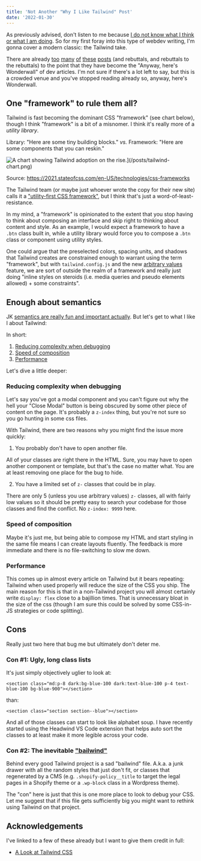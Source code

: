 ```yaml
---
title: 'Not Another "Why I Like Tailwind" Post'
date: '2022-01-30'
---
```


As previously advised, don't listen to me because [I do not know what I think or what I am doing](/posts/hello-world). So for my first foray into this type of webdev writing, I'm gonna cover a modern classic: the Tailwind take.

There are already [too](https://ishadeed.com/article/on-tailwindcss/) [many](https://macarthur.me/posts/why-i-like-tailwind-css) [of](https://dev.to/jaredcwhite/why-tailwind-isn-t-for-me-5c90) [these](https://www.viget.com/articles/what-i-love-hate-about-tailwind-css/) [posts](https://highlandsolutions.com/blog/how-i-quit-worrying-and-learned-to-love-tailwindcss) (and rebuttals, and rebuttals to the rebuttals) to the point that they have become the "Anyway, here's Wonderwall" of dev articles. I'm not sure if there's a lot left to say, but this is a crowded venue and you've stopped reading already so, anyway, here's Wonderwall.

## One "framework" to rule them all?

Tailwind is fast becoming the dominant CSS "framework" (see chart below), though I think "framework" is a bit of a misnomer. I think it's really more of a *utility library*. 

Library: "Here are some tiny building blocks." *vs.* Framework: "Here are some components that you can reskin."

![A chart showing Tailwind adoption on the rise.](/posts/tailwind-chart.png)](/posts/tailwind-chart.png)

Source: https://2021.stateofcss.com/en-US/technologies/css-frameworks

The Tailwind team (or maybe just whoever wrote the copy for their new site) calls it a ["utility-first CSS framework"](https://tailwindcss.com/), but I think that's just a word-of-least-resistance.

In my mind, a "framework" is opinionated to the extent that you stop having to think about composing an interface and skip right to thinking about content and style. As an example, I would expect a framework to have a `.btn` class built in, while a utility library would force you to compose a `.btn` class or component using utility styles.

One could argue that the preselected colors, spacing units, and shadows that Tailwind creates are constrained enough to warrant using the term "framework", but with `tailwind.config.js` and the new [arbitrary values](https://tailwindcss.com/docs/adding-custom-styles#using-arbitrary-values) feature, we are sort of outside the realm of a framework and really just doing "inline styles on steroids (i.e. media queries and pseudo elements allowed) + some constraints".

## Enough about semantics

JK [semantics are really fun and important actually](https://hiddedevries.nl/en/blog/2022-01-23-more-to-give-than-just-the-div-semantics-and-how-to-get-them-right). But let's get to what I like I about Tailwind:

In short:
1. [Reducing complexity when debugging](#reducing-complexity-when-debugging)
2. [Speed of composition](#speed-of-composition)
3. [Performance](#performance)

Let's dive a little deeper:

### Reducing complexity when debugging
Let's say you've got a modal component and you can't figure out why the hell your "Close Modal" button is being obscured by some other piece of content on the page. It's probably a `z-index` thing, but you're not sure so you go hunting in some css files.

With Tailwind, there are two reasons why you might find the issue more quickly:

1. You probably don't have to open another file.

All of your classes are right there in the HTML. Sure, you may have to open another component or template, but that's the case no matter what. You are at least removing one place for the bug to hide.

2. You have a limited set of `z-` classes that could be in play.

There are only 5 (unless you use arbitrary values) `z-` classes, all with fairly low values so it should be pretty easy to search your codebase for those classes and find the conflict. No `z-index: 9999` here.

### Speed of composition
Maybe it's just me, but being able to compose my HTML and start styling in the same file means I can create layouts fluently. The feedback is more immediate and there is no file-switching to slow me down.

### Performance
This comes up in almost every article on Tailwind but it bears repeating: Tailwind when used properly will reduce the size of the CSS you ship. The main reason for this is that in a non-Tailwind project you will almost certainly write `display: flex` close to a bajillion times. That is unnecessary bloat in the size of the css (though I am sure this could be solved by some CSS-in-JS strategies or code splitting).

## Cons

Really just two here that bug me but ultimately don't deter me.

### Con #1: Ugly, long class lists
It's just simply objectively uglier to look at:

```
<section class="md:p-8 dark:bg-blue-100 dark:text-blue-100 p-4 text-blue-100 bg-blue-900"></section>
```
than:

```
<section class="section section--blue"></section>
```

And all of those classes can start to look like alphabet soup. I have recently started using the Headwind VS Code extension that helps auto sort the classes to at least make it more legible across your code.

### Con #2: The inevitable ["bailwind"](https://twitter.com/ryanflorence/status/1251589516617379840)
Behind every good Tailwind project is a sad "bailwind" file. A.k.a. a junk drawer with all the random styles that just don't fit, or classes that regenerated by a CMS (e.g. `.shopify-policy__title` to target the legal pages in a Shopify theme or a `.wp-block` class in a Wordpress theme).

The "con" here is just that this is one more place to look to debug your CSS. Let me suggest that if this file gets sufficiently big you might want to rethink using Tailwind on that project.


## Acknowledgements
I've linked to a few of these already but I want to give them credit in full:
- [A Look at Tailwind CSS]("https://ishadeed.com/article/on-tailwindcss/")